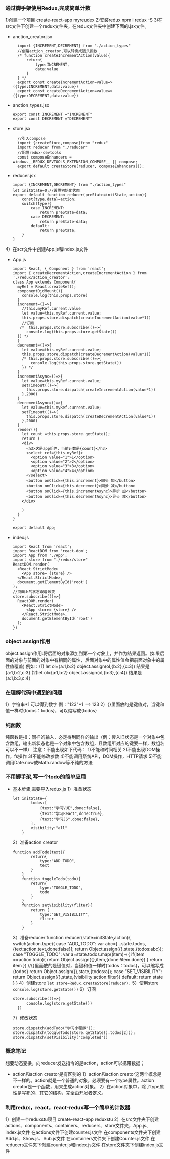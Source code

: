 ### 通过脚手架使用Redux,完成简单计数
1)创建一个项目 create-react-app myreudex
2)安装redux npm i redux -S
3)在src文件下创建一个redux文件夹，在redux文件夹中创建下面的.jsx文件。
+ anction_creator.jsx
  ```
    import {INCREMENT,DECREMENT} from "./action_types"
    //创建action_creator,可以转换成箭头函数
    /* function createIncrementAction(value){
        return{
            type:INCREMENT,
            data:value
        }
    } */
    export const createIncrementAction=value=>({type:INCREMENT,data:value})
    export const createDecrementAction=value=>({type:DECREMENT,data:value})

  ```
+ anction_types.jsx
  ```
  export const INCREMENT ="INCREMENT"
  export const DECREMENT ="DECREMENT"
  ```
+ store.jsx
  ```
    //引入compose
    import {createStore,compose}from "redux"
    import reducer from "./reducer"
    //配置redux-devtools
    const composeEnhancers = window.__REDUX_DEVTOOLS_EXTENSION_COMPOSE__ || compose;
    export default createStore(reducer, composeEnhancers());

  ```
+ reducer.jsx
  ```
  import {INCREMENT,DECREMENT} from "./action_types"
  let initState=0;//设置初始化状态
  export default function reducer(preState=initState,action){
      const{type,data}=action;
      switch(type){
          case INCREMENT:
              return preState+data;
          case DECREMENT:
              return preState-data;
          default:
              return preState;
      }
  }
  ```
4）在scr文件中创建App.js和index.js文件
+ App.js
    ```
    import React, { Component } from 'react';
    import { createDecrementAction,createIncrementAction } from './redux/action_creator';
    class App extends Component{
      myRef = React.createRef();
      componentDidMount(){
        console.log(this.props.store)
      }
      increment=()=>{
        //this.myRef.current.value
        let value=this.myRef.current.value;
        this.props.store.dispatch(createIncrementAction(value*1))
        //订阅
       /*  this.props.store.subscribe(()=>{
          console.log(this.props.store.getState())
      }) */
      }
      decrement=()=>{
        let value=this.myRef.current.value;
        this.props.store.dispatch(createDecrementAction(value*1))
        /* this.props.store.subscribe(()=>{
            console.log(this.props.store.getState())
        }) */
      }
      incrementAsync=()=>{
        let value=this.myRef.current.value;
        setTimeout(()=>{
          this.props.store.dispatch(createIncrementAction(value*1))
        },2000)
      }
      decrementAsync=()=>{
        let value=this.myRef.current.value;
        setTimeout(()=>{
          this.props.store.dispatch(createDecrementAction(value*1))
        },2000)
      }
      render(){
        let count =this.props.store.getState();
        return (
        <div>
          <h3>这是app组件，当前计数是{count}</h3>
          <select ref={this.myRef}>
            <option value="1">1</option>
            <option value="2">2</option>
            <option value="3">3</option>
            <option value="4">4</option>
          </select>
          <button onClick={this.increment}>同步 加</button>
          <button onClick={this.decrement}>同步 减</button>
          <button onClick={this.incrementAsync}>异步 加</button>
          <button onClick={this.decrementAsync}>异步 减</button>
        </div>

        )
      }
    }

    export default App;

    ```
+ index.js
    ```
    import React from 'react';
    import ReactDOM from 'react-dom';
    import App from './App';
    import store from "./redux/store"
    ReactDOM.render(
      <React.StrictMode>
        <App store= {store} />
      </React.StrictMode>,
      document.getElementById('root')
    );
    //页面上的状态跟着改变
    store.subscribe(()=>{
      ReactDOM.render(
        <React.StrictMode>
          <App store= {store} />
        </React.StrictMode>,
        document.getElementById('root')
      );
    })

    ```
### object.assign作用
 object.assign作用:将后面的对象添加到第一个对象上，并作为结果返回。(如果后面的对象与前面的对象中有相同的属性，后面对象中的属性值会把前面对象中的属性值覆盖)
例如：(1) let ol={a:1,b:2}
object.assign(ol,{b:2},{c:3})
结果是{a:1,b:2,c:3}
(2)let ol={a:1,b:2}
object.assign(ol,{b:3},{c:4})
结果是{a:1,b:3,c:4}
### 在理解代码中遇到的问题
1）字符串*1 可以得到数字
例："123"*1 ==> 123
2）{}里面放的是键值对，当键和值一样时{todos：todos}，可以缩写成{todos}
### 纯函数
纯函数是指：同样的输入，必定得到同样的输出（例：传入旧状态是一个对象中包含数组，输出新状态也是一个对象中包含数组，且数组所对应的键要一样，数组名可以不一样）
  注意：不能出现如下代码：
      1)不能和时间相关
      2)不能出现DOM操作，fs操作
      3)不能修改参数
      4)不能调用系统API，DOM操作，HTTP请求
      5)不能调用Date.now或Math.randow等不纯的方法
### 不用脚手架,写一个todo的简单应用
  + 基本步骤,需要导入redux.js
    1）准备状态
    ```
    let initState={
            todos:[
                {text:"学习VUE",done:false},
                {text:"学习React",done:true},
                {text:"学习JS",done:false},
            ],
            visibility:"all"
        }
    ```
    2）准备action creator
    ```
    function addTodo(text){
            return{
                type:"ADD_TODO",
                text
            }
        }
        function toggleTodo(todo){
            return{
                type:"TOGGLE_TODO",
                todo
            }
        } 
        function setVisibility(fliter){
            return {
                type:"SET_VISIBILITY",
                fliter
            }
        }
    ```
    3）准备reducer
    function reducer(state=initState,action){
            switch(action.type){
                case "ADD_TODO":
                    var abc=[...state.todos,{text:action.text,done:false}];
                    return Object.assign({},state,{todos:abc});
                case "TOGGLE_TODO":
                    var a=state.todos.map((item)=>{
                        if(item ==action.todo){
                            return Object.assign({},item,{done:!item.done})
                        }
                        return item
                    })
                     //{}里面放的是键值对，当键和值一样时{todos：todos}，可以缩写成{todos}
                    return Object.assign({},state,{todos:a});
                case "SET_VISIBILITY":
                    return Object.assign({},state,{visibility:action.fliter})
                default:
                    return state
            }
        }
    4）创建store
      `let store=Redux.createStore(reducer);`
    5）使用store
      `console.log(store.getState())`
    6）订阅
      ```
      store.subscribe(()=>{
            console.log(store.getState())
        })
      ```
    7）修改状态 
      ```
      store.dispatch(addTodo("学习小程序"));
      store.dispatch(toggleTodo(store.getState().todos[2]));
      store.dispatch(setVisibility("completed"))

    ```
### 概念笔记  
想要动态变换，向reducer发送指令的是action，action可以携带数据；
+ action和action creator是有区别的
  1）action和action creator这两个概念是不一样的。action就是一个普通的对象，必须要有一个type属性。action creator是一个函数，用来生成action对象。
  2）在action对象中，除了type属性是写死的，其它的结构，完全由开发者定义。
### 利用redux，react，react-redux写一个简单的计数器
1）创建一个reduxstu项目 create-react-app reduxstu
2）在src文件夹下创建actions、components、containers、reducers、store文件夹，App.js、index.js文件
在actions文件下创建counter.js文件
在components文件夹下创建Add.js、Show.js、Sub.js文件
在containers文件夹下创建Counter.js文件
在reducers文件夹下创建counter.js和index.js文件
在store文件夹下创建index.js文件




